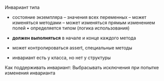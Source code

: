 Инвариант типа 
- состояние экземпляра 
  – значения всех переменных 
  – может изменяться методами
   – может изменяться прямым изменением полей
 • определяется типом 
   (логика использования)
- **должен выполняться** в начале и конце каждого метода
- может контролироваться assert, специальные методы

- инвариант есть у класса, но нет у структуры

Как поддерживать инвариант:
Выбрасывать исключения при попытке изменения инварианта